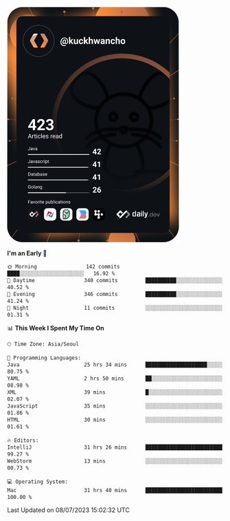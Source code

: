 <a href="https://app.daily.dev/kuckhwancho"><img src="https://github.com/kuckjwi0928/kuckjwi0928/blob/master/devcard.svg" width="400" alt="Kuckjwi Devcard"/></a>

<!--START_SECTION:waka-->
**I'm an Early 🐤** 

```text
🌞 Morning                142 commits         ████░░░░░░░░░░░░░░░░░░░░░   16.92 % 
🌆 Daytime                340 commits         ██████████░░░░░░░░░░░░░░░   40.52 % 
🌃 Evening                346 commits         ██████████░░░░░░░░░░░░░░░   41.24 % 
🌙 Night                  11 commits          ░░░░░░░░░░░░░░░░░░░░░░░░░   01.31 % 
```


📊 **This Week I Spent My Time On** 

```text
🕑︎ Time Zone: Asia/Seoul

💬 Programming Languages: 
Java                     25 hrs 34 mins      ████████████████████░░░░░   80.75 % 
YAML                     2 hrs 50 mins       ██░░░░░░░░░░░░░░░░░░░░░░░   08.98 % 
XML                      39 mins             █░░░░░░░░░░░░░░░░░░░░░░░░   02.07 % 
JavaScript               35 mins             ░░░░░░░░░░░░░░░░░░░░░░░░░   01.86 % 
HTML                     30 mins             ░░░░░░░░░░░░░░░░░░░░░░░░░   01.61 % 

🔥 Editors: 
IntelliJ                 31 hrs 26 mins      █████████████████████████   99.27 % 
WebStorm                 13 mins             ░░░░░░░░░░░░░░░░░░░░░░░░░   00.73 % 

💻 Operating System: 
Mac                      31 hrs 40 mins      █████████████████████████   100.00 % 
```


 Last Updated on 08/07/2023 15:02:32 UTC
<!--END_SECTION:waka-->
